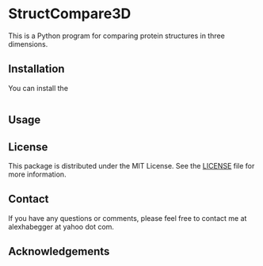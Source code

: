 # StructCompare3D

This is a Python program for comparing protein structures in three dimensions.

## Installation

You can install the 

```Python

```

## Usage



## License

This package is distributed under the MIT License. See the [LICENSE](LICENSE) file for more information.

## Contact

If you have any questions or comments, please feel free to contact me at alexhabegger at yahoo dot com.

## Acknowledgements


